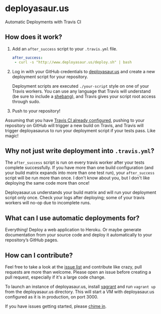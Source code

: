 # deployasaur.us
Automatic Deployments with Travis CI

## How does it work?

1. Add an `after_success` script to your `.travis.yml` file.

    ```yaml
    after_success:
     - curl -s "http://www.deployasaur.us/deploy.sh" | bash
    ```

2. Log in with your GitHub credentials to [deployasaur.us](http://www.deployasaur.us) and create a new deployment script for your repository.

    Deployment scripts are executed `./your-script` style on one of your Travis workers. You can use any language that Travis will understand (be sure to include a [shebang](http://en.wikipedia.org/wiki/Shebang_%28Unix%29)), and Travis gives your script root access through sudo.

3. Push to your repository!

Assuming that you have [Travis CI already configured](http://about.travis-ci.org/docs/user/getting-started/), pushing to your repository on GitHub will trigger a new build on Travis, and Travis will trigger deployasaurus to run your deployment script if your tests pass. Like magic!

## Why not just write deployment into `.travis.yml`?

The `after_success` script is run on every travis worker after your tests complete successfully. If you have more than one build configuration (and your build matrix expands into more than one test run), your `after_success` script will be run more than once. I don't know about you, but I don't like deploying the same code more than once!

Deployasaur.us understands your build matrix and will run your deployment script only once. Check your logs after deploying; some of your travis workers will no-op due to incomplete runs.

## What can I use automatic deployments for?

Everything! Deploy a web application to Heroku. Or maybe generate documentation from your source code and deploy it automatically to your repository’s GitHub pages.

## How can I contribute?

Feel free to take a look at the [issue list](https://github.com/adunkman/deployasaur.us/issues) and contribute like crazy, pull requests are more than welcome. Please open an issue before creating a pull request, especially if it's a large code change.

To launch an instance of deployasaur.us, install [vagrant](http://vagrantup.com) and run `vagrant up` from the deployasaur.us directory. This will start a VM with deployasaur.us configured as it is in production, on port 3000.

If you have issues getting started, please [chime in](https://github.com/adunkman/deployasaur.us/issues/16).
